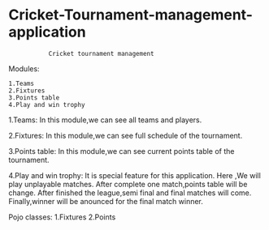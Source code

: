 # Cricket-Tournament-management-application

			   Cricket tournament management 

Modules:

	1.Teams
	2.Fixtures
	3.Points table
	4.Play and win trophy


1.Teams:
     In this module,we can see all teams and players.

2.Fixtures:
     In this module,we can see full schedule of the tournament.

3.Points table:
     In this module,we can see current points table of the tournament.

4.Play and win trophy:
     It is special feature for  this application.
     Here ,We will play unplayable matches.
     After complete one match,points table will be change.
     After finished the league,semi final and final matches will come.
     Finally,winner will be anounced for the final match winner.

Pojo classes:
    1.Fixtures
    2.Points
    
